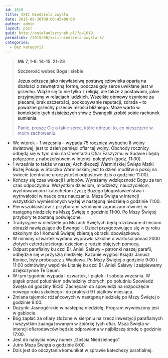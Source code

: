```yaml
---
id: 1619
title: XXII Niedziela zwykła
date: 2015-08-30T00:00:45+00:00
author: admin
layout: post
guid: http://anielaolsztynek.pl/?p=1619
permalink: /2015/08/xxii-niedziela-zwykla-5/
categories:
  - Bez kategorii
---
```

> **Mk 7, 1-8. 14-15. 21-23**
> 
> **Szczerość wobec Boga i siebie**
> 
> <span style="color: #000000;">Jezus odrzuca jako niewłaściwą postawę człowieka opartą na dbałości o zewnętrzną formę, podczas gdy serce uwikłane jest w grzechu. Wiąże się to nie tylko z religią, ale także z postawami, jakie przyjmujemy w relacjach ludzkich. Wszelkie obmowy czynione za plecami, brak szczerości, podkopywanie reputacji, zdrada &#8211; to poważne grzechy przeciw miłości bliźniego. Może warto w kontekście tych dzisiejszych słów z Ewangelii zrobić sobie rachunek sumienia.</span>
> 
> <span style="color: #000000;"><span style="color: #666699;">Panie, proszę Cię o takie serce, które odrzuci to, co nieszczere w moim zachowaniu. </span></span>

  * We wtorek &#8211; 1 września &#8211; wypada 75 rocznica wybuchu II wojny światowej, jest to dzień pamięci ofiar tej wojny. Obchody rocznicy odbędą się w tym dniu na Cmentarzu Ofiar Faszyzmu w Sudwie i będą połączone z nabożeństwem w intencji poległych (godz. 11:00).
  * 1 września to także w naszej Archidiecezji Warmińskiej Święto Matki Bożej Pokoju w Stoczku Warmińskim; jest to dzień modlitw o pokój na świecie (centralne uroczystości odpustowe dziś o godzinie 11:00).
  * Kończy się czas wakacji i urlopów. Wyrażamy wdzięczność Bogu za ten czas odpoczynku. Wszystkim dzieciom, młodzieży, nauczycielom, wychowawcom i katechetom życzę Bożego błogosławieństwa i wytrwałości w nauce oraz nauczaniu. Msza Święta w intencji wszystkich wymienionych wyżej w następną niedzielę o godzinie 11:00.
  * Pierwszoklasistów z przyborami szkolnymi zapraszam również w następną niedzielę na Mszę Świętą o godzinie 11:00. Po Mszy Świętej przybory te zostaną poświęcone.
  * Tradycyjnie w niedziele po Mszach Świętych będą rozdawane dzieciom obrazki nawiązujące do Ewangelii. Dzieci przygotowujące się w ty roku szkolnym do I Komunii Świętej zbierają obrazki obowiązkowo.
  * W miniony czwartek wydano wyprawki szkolne o wartości ponad 2000 złotych czterdzieściorgu dzieciom z rodzin objętych pomocą.
  * Odpust parafialny ku czci Bł. Anieli Salawy &#8211; patronki naszej parafii, odbędzie się w przyszłą niedzielę. Kazanie wygłosi Ksiądz Janusz Koniec, były proboszcz z Waplewa. Po Mszy Świętej o godzinie 9:00 i 11:00 odmówimy wspólnie Litanię ku czci Bł. Anieli Salawy i zaśpiewamy dziękczynne Te Deum.
  * W tym tygodniu wypada I czwartek, I piątek i I sobota września. W piątek przed południem odwiedziny chorych, po południu Spowiedź Święta od godziny 16:30. Zachęcam do spowiedzi na rozpoczęcie nowego roku szkolnego i do praktyki 9 I piątków miesiąca.
  * Zmiana tajemnic różańcowych w następną niedzielę po Mszy Świętej o godzinie 9:00.
  * Dożynki Jasnogórskie w następną niedzielę. Program wywieszony jest w gablocie.
  * Bóg zapłać za ofiary złożone w sierpniu na rzecz inwestycji parafialnych i wszystkim zaangażowanym w zbiórkę tych ofiar. Msza Święta w intencji ofiarodawców będzie odprawiona w najbliższą środę o godzinie 17:00.
  * Jest do nabycia nowy numer &#8222;Gościa Niedzielnego&#8221;.
  * Jutro Msza Święta o godzinie 8:00.
  * Dziś jest do odczytania komunikat w sprawie katechezy parafialnej.